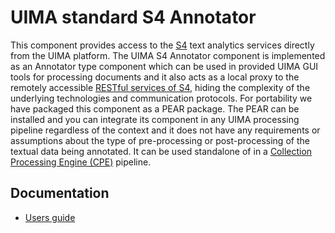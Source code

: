 UIMA standard S4 Annotator
=============================

This component provides access to the [S4][3] text analytics services directly from the UIMA platform. The UIMA S4 Annotator component
is implemented as an Annotator type component which can be used in provided UIMA GUI tools for processing documents and it also 
acts as a local proxy to the remotely accessible [RESTful services of S4][4], hiding the complexity of the underlying technologies and
communication protocols. For portability we have packaged this component as a PEAR package. The PEAR can be installed and you can 
integrate its component in any UIMA processing pipeline regardless of the context and it does not have any requirements or assumptions 
about the type of pre-processing or post-processing of the textual data being annotated. It can be used standalone of in a [Collection
Processing Engine (CPE)][2] pipeline.

## Documentation
- [Users guide][1]

[1]: http://docs.s4.ontotext.com/display/S4docs/UIMA+Annotator
[2]: http://uima.apache.org/downloads/releaseDocs/2.3.0-incubating/docs/html/tutorials_and_users_guides/tutorials_and_users_guides.html#ugr.tug.cpe
[3]: http://s4.ontotext.com/
[4]: http://docs.s4.ontotext.com/display/S4docs/Service+Endpoints
